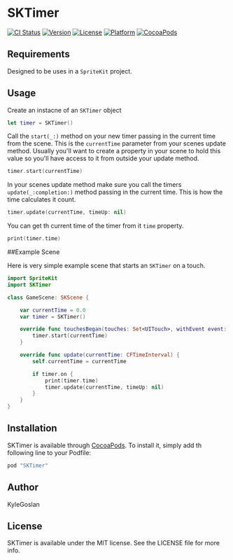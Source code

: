 # SKTimer

[![CI Status](http://img.shields.io/travis/KyleGoslan/SKTimer.svg?style=flat)](https://travis-ci.org/KyleGoslan/SKTimer)
[![Version](https://img.shields.io/cocoapods/v/SKTimer.svg?style=flat)](http://cocoapods.org/pods/SKTimer)
[![License](https://img.shields.io/cocoapods/l/SKTimer.svg?style=flat)](http://cocoapods.org/pods/SKTimer)
[![Platform](https://img.shields.io/cocoapods/p/SKTimer.svg?style=flat)](http://cocoapods.org/pods/SKTimer)
[![CocoaPods](https://img.shields.io/cocoapods/metrics/doc-percent/SKTimer.svg)]()

## Requirements

Designed to be uses in a `SpriteKit` project. 

## Usage

Create an instacne of an `SKTimer` object 

```swift 
let timer = SKTimer()
```

Call the `start(_:)` method on your new timer passing in the current time from the scene. This is the `currentTime` parameter from your scenes update method. Usually you'll want to create a property in your scene to hold this value so you'll have access to it from outside your update method.

```swift 
timer.start(currentTime)
```

In your scenes update method make sure you call the timers `update(_:completion:)` method passing in the current time. This is how the time calculates it count. 

```swift
timer.update(currentTime, timeUp: nil)
```

You can get th current time of the timer from it `time` property.

```swift
print(timer.time)
```

##Example Scene

Here is very simple example scene that starts an `SKTimer` on a touch. 

```swift
import SpriteKit
import SKTimer

class GameScene: SKScene {

    var currentTime = 0.0
    var timer = SKTimer()

    override func touchesBegan(touches: Set<UITouch>, withEvent event: UIEvent?) {
        timer.start(currentTime)
    }

    override func update(currentTime: CFTimeInterval) {
        self.currentTime = currentTime

        if timer.on {
            print(timer.time)
            timer.update(currentTime, timeUp: nil)
        }
    }
}

```

## Installation

SKTimer is available through [CocoaPods](http://cocoapods.org). To install it, simply add th following line to your Podfile:

```ruby
pod "SKTimer"
```

## Author

KyleGoslan

## License

SKTimer is available under the MIT license. See the LICENSE file for more info.
